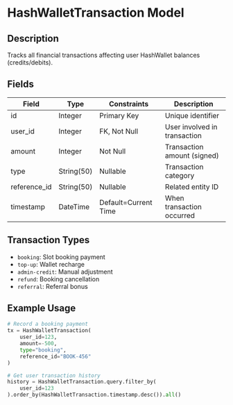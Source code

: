 # HashWalletTransaction Model

## Description
Tracks all financial transactions affecting user HashWallet balances (credits/debits).

## Fields

| Field | Type | Constraints | Description |
|-------|------|------------|-------------|
| id | Integer | Primary Key | Unique identifier |
| user_id | Integer | FK, Not Null | User involved in transaction |
| amount | Integer | Not Null | Transaction amount (signed) |
| type | String(50) | Nullable | Transaction category |
| reference_id | String(50) | Nullable | Related entity ID |
| timestamp | DateTime | Default=Current Time | When transaction occurred |

## Transaction Types
- `booking`: Slot booking payment
- `top-up`: Wallet recharge  
- `admin-credit`: Manual adjustment
- `refund`: Booking cancellation
- `referral`: Referral bonus

## Example Usage
```python
# Record a booking payment
tx = HashWalletTransaction(
    user_id=123,
    amount=-500,
    type="booking",
    reference_id="BOOK-456"
)

# Get user transaction history
history = HashWalletTransaction.query.filter_by(
    user_id=123
).order_by(HashWalletTransaction.timestamp.desc()).all()